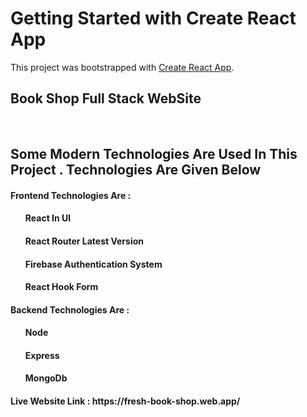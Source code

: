 # Getting Started with Create React App

This project was bootstrapped with [Create React App](https://github.com/facebook/create-react-app).

## Book Shop Full Stack WebSite
 </br>

## Some Modern Technologies Are Used In This Project . Technologies Are Given Below

<h4>Frontend Technologies Are : <h4>

<ul>
 <h4>React In UI</h4>
 <h4>React Router Latest Version</h4>
 <h4>Firebase Authentication System</h4>
 <h4>React Hook Form</h4>
</ul>

<h4>Backend Technologies Are : <h4>

<ul>
 <h4>Node</h4>
 <h4>Express</h4>
 <h4>MongoDb</h4>
</ul>

<h4>Live Website Link : https://fresh-book-shop.web.app/ <h4>